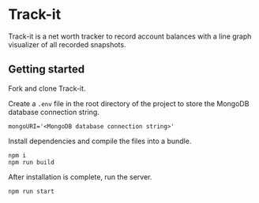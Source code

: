 # Track-it
Track-it is a net worth tracker to record account balances with a line graph visualizer of all recorded snapshots. 

## Getting started

Fork and clone Track-it.

Create a `.env` file in the root directory of the project to store the MongoDB database connection string.

```
mongoURI='<MongoDB database connection string>'
```


Install dependencies and compile the files into a bundle.

```
npm i
npm run build
```


After installation is complete, run the server.

```
npm run start
```
